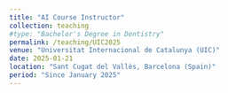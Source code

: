```yaml
---
title: "AI Course Instructor"
collection: teaching
#type: "Bachelor's Degree in Dentistry"
permalink: /teaching/UIC2025
venue: "Universitat Internacional de Catalunya (UIC)"
date: 2025-01-21
location: "Sant Cugat del Vallès, Barcelona (Spain)"
period: "Since January 2025"
---
```

